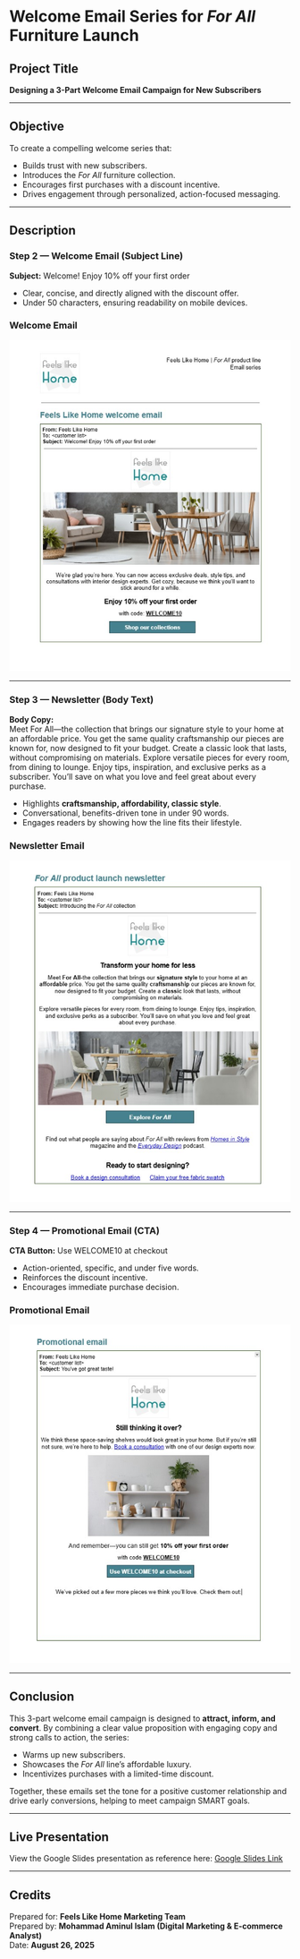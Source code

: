 # Welcome Email Series for *For All* Furniture Launch  

## Project Title  
**Designing a 3-Part Welcome Email Campaign for New Subscribers**  

---

## Objective  
To create a compelling welcome series that:  
- Builds trust with new subscribers.  
- Introduces the *For All* furniture collection.  
- Encourages first purchases with a discount incentive.  
- Drives engagement through personalized, action-focused messaging.  

---

## Description  

### Step 2 — Welcome Email (Subject Line)  
**Subject:** Welcome! Enjoy 10% off your first order  
- Clear, concise, and directly aligned with the discount offer.  
- Under 50 characters, ensuring readability on mobile devices.  

### Welcome Email  
![Welcome Email](https://github.com/aminbiography/Google-Digital-Marketing---E-commerce-Professional-Certificate/blob/main/bar-graph-chart-image/Complete%20an%20email%20series-01.jpg?raw=true)  

---

### Step 3 — Newsletter (Body Text)  
**Body Copy:**  
Meet For All—the collection that brings our signature style to your home at an affordable price. You get the same quality craftsmanship our pieces are known for, now designed to fit your budget. Create a classic look that lasts, without compromising on materials. Explore versatile pieces for every room, from dining to lounge. Enjoy tips, inspiration, and exclusive perks as a subscriber. You’ll save on what you love and feel great about every purchase.  

- Highlights **craftsmanship, affordability, classic style**.  
- Conversational, benefits-driven tone in under 90 words.  
- Engages readers by showing how the line fits their lifestyle.  

### Newsletter Email  
![Newsletter](https://github.com/aminbiography/Google-Digital-Marketing---E-commerce-Professional-Certificate/blob/main/bar-graph-chart-image/Complete%20an%20email%20series-02.jpg)  

---

### Step 4 — Promotional Email (CTA)  
**CTA Button:** Use WELCOME10 at checkout  
- Action-oriented, specific, and under five words.  
- Reinforces the discount incentive.  
- Encourages immediate purchase decision.  

### Promotional Email  
![Promotional Email](https://github.com/aminbiography/Google-Digital-Marketing---E-commerce-Professional-Certificate/blob/main/bar-graph-chart-image/Complete%20an%20email%20series-03.jpg)  

---

## Conclusion  
This 3-part welcome email campaign is designed to **attract, inform, and convert**. By combining a clear value proposition with engaging copy and strong calls to action, the series:  
- Warms up new subscribers.  
- Showcases the *For All* line’s affordable luxury.  
- Incentivizes purchases with a limited-time discount.  

Together, these emails set the tone for a positive customer relationship and drive early conversions, helping to meet campaign SMART goals.  

---

## Live Presentation  
View the Google Slides presentation as reference here: [Google Slides Link](https://docs.google.com/document/d/16TVQGdGZTcIRHVfdNKOcyI0yQ0nqS3kBC68oEhHqsRA/edit?usp=sharing)  

---

## Credits  
Prepared for: **Feels Like Home Marketing Team**  
Prepared by: **Mohammad Aminul Islam (Digital Marketing & E-commerce Analyst)**  
Date: **August 26, 2025**  
